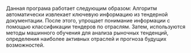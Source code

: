 Данная програма работает следующим образом:
Алгоритм автоматически извлекает ключевую информацию из тендерной документации.
После этого, упрощает понимание информации с помощью классификации тендеров по отраслям.
Затем, используются методы машинного обучения для анализа рыночных тенденций, определения наиболее активных отраслей и прогноза будущих возможностей.
